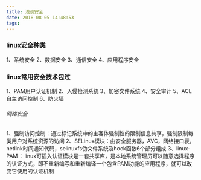 ```yaml
---
title: 浅谈安全
date: 2018-08-05 14:48:53
tags:
---
```

### linux安全种类
1、系统安全
2、数据安全
3、通信安全
4、应用程序安全
### linux常用安全技术包过
1、PAM用户认证机制
2、入侵检测系统
3、加密文件系统
4、安全审计
5、ACL自主访问控制
6、防火墙

###### 网络安全
1、强制访问控制：通过标记系统中的主客体强制性的限制信息共享，强制限制每类用户对系统资源的访问
2、SELinux模块：由安全服务器，AVC，网络接口表，netlink时间通知代码，selinuxfs伪文件系统及hock函数6个部分组成
3、linux-PAM ：linux可插入认证模块是一套共享库，是本地系统管理员可以随意选择程序的认证方式，即不重新编写和重新编译一个包含PAM功能的应用程序，就可以改变它使用的认证机制
